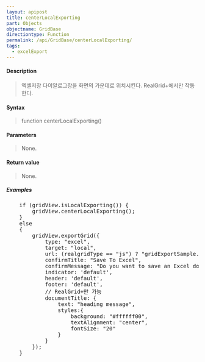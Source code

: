 ```yaml
---
layout: apipost
title: centerLocalExporting
part: Objects
objectname: GridBase
directiontype: Function
permalink: /api/GridBase/centerLocalExporting/
tags:
  - excelExport
---
```



#### Description

> 엑셀저장 다이알로그창을 화면의 가운데로 위치시킨다.
> RealGrid+에서만 작동한다.

#### Syntax

> function centerLocalExporting()

#### Parameters

> None.

#### Return value

> None.

##### Examples 

<pre class="prettyprint">
	if (gridView.isLocalExporting()) {
		gridView.centerLocalExporting();
	}
	else
	{
		gridView.exportGrid({
			type: "excel",
			target: "local",
			url: (realgridType == "js") ? "gridExportSample.xlsx" : "gridExportSample.xls",
			confirmTitle: "Save To Excel",
			confirmMessage: "Do you want to save an Excel document?", 
			indicator: 'default',
			header: 'default',
			footer: 'default',
			// RealGrid+만 가능
			documentTitle: { 
				text: "heading message", 
				styles:{
					background: "#ffffff00",
					textAlignment: "center",
					fontSize: "20"
				}
			}
		});
	}
</pre>




